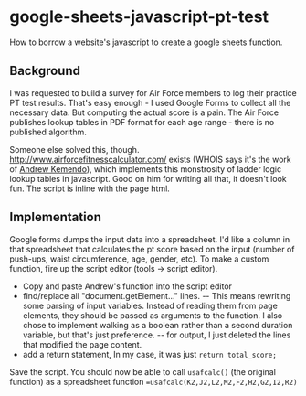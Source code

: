 # google-sheets-javascript-pt-test
How to borrow a website's javascript to create a google sheets function.

## Background
I was requested to build a survey for Air Force members to log their practice PT test results. That's easy enough - I used Google Forms to collect all the necessary data. But computing the actual score is a pain. The Air Force publishes lookup tables in PDF format for each age range - there is no published algorithm.

Someone else solved this, though. http://www.airforcefitnesscalculator.com/ exists (WHOIS says it's the work of [Andrew Kemendo](https://github.com/AndrewKemendo)), which implements this monstrosity of ladder logic lookup tables in javascript. Good on him for writing all that, it doesn't look fun. The script is inline with the page html.

## Implementation
Google forms dumps the input data into a spreadsheet. I'd like a column in that spreadsheet that calculates the pt score based on the input (number of push-ups, waist circumference, age, gender, etc). To make a custom function, fire up the script editor (tools -> script editor).

- Copy and paste Andrew's function into the script editor
- find/replace all "document.getElement..." lines. 
-- This means rewriting some parsing of input variables. Instead of reading them from page elements, they should be passed as arguments to the function. I also chose to implement walking as a boolean rather than a second duration variable, but that's just preference.
-- for output, I just deleted the lines that modified the page content.
- add a return statement, In my case, it was just `return total_score;`

Save the script. You should now be able to call `usafcalc()` (the original function) as a spreadsheet function `=usafcalc(K2,J2,L2,M2,F2,H2,G2,I2,R2)` 
